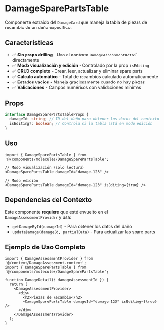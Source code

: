 # DamageSparePartsTable

Componente extraído del `DamageCard` que maneja la tabla de piezas de recambio de un daño específico.

## Características

- ✅ **Sin props drilling** - Usa el contexto `DamageAssessmentDetail` directamente
- ✅ **Modo visualización y edición** - Controlado por la prop `isEditing`
- ✅ **CRUD completo** - Crear, leer, actualizar y eliminar spare parts
- ✅ **Cálculo automático** - Total de recambios calculado automáticamente
- ✅ **Estados vacíos** - Maneja graciosamente cuando no hay piezas
- ✅ **Validaciones** - Campos numéricos con validaciones mínimas

## Props

```typescript
interface DamageSparePartsTableProps {
  damageId: string; // ID del daño para obtener los datos del contexto
  isEditing?: boolean; // Controla si la tabla está en modo edición
}
```

## Uso

```tsx
import { DamageSparePartsTable } from '@/components/molecules/DamageSparePartsTable';

// Modo visualización (solo lectura)
<DamageSparePartsTable damageId="damage-123" />

// Modo edición
<DamageSparePartsTable damageId="damage-123" isEditing={true} />
```

## Dependencias del Contexto

Este componente **requiere** que esté envuelto en el `DamageAssessmentProvider` y usa:

- `getDamageById(damageId)` - Para obtener los datos del daño
- `updateDamage(damageId, partialData)` - Para actualizar las spare parts

## Ejemplo de Uso Completo

```tsx
import { DamageAssessmentProvider } from '@/context/DamageAssessment.context';
import { DamageSparePartsTable } from '@/components/molecules/DamageSparePartsTable';

function DamageDetail({ damageAssessmentId }) {
  return (
    <DamageAssessmentProvider>
      <div>
        <h2>Piezas de Recambio</h2>
        <DamageSparePartsTable damageId="damage-123" isEditing={true} />
      </div>
    </DamageAssessmentProvider>
  );
}
```
